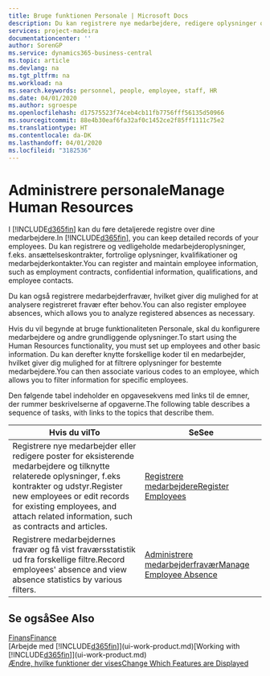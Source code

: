 ```yaml
---
title: Bruge funktionen Personale | Microsoft Docs
description: Du kan registrere nye medarbejdere, redigere oplysninger om eksisterende personale og registrere og analysere fravær.
services: project-madeira
documentationcenter: ''
author: SorenGP
ms.service: dynamics365-business-central
ms.topic: article
ms.devlang: na
ms.tgt_pltfrm: na
ms.workload: na
ms.search.keywords: personnel, people, employee, staff, HR
ms.date: 04/01/2020
ms.author: sgroespe
ms.openlocfilehash: d17575523f74ceb4cb11fb7756fff56135d50966
ms.sourcegitcommit: 88e4b30eaf6fa32af0c1452ce2f85ff1111c75e2
ms.translationtype: HT
ms.contentlocale: da-DK
ms.lasthandoff: 04/01/2020
ms.locfileid: "3182536"
---
```

# <a name="manage-human-resources"></a><span data-ttu-id="bc363-103">Administrere personale</span><span class="sxs-lookup"><span data-stu-id="bc363-103">Manage Human Resources</span></span>
<span data-ttu-id="bc363-104">I [!INCLUDE[d365fin](includes/d365fin_md.md)] kan du føre detaljerede registre over dine medarbejdere.</span><span class="sxs-lookup"><span data-stu-id="bc363-104">In [!INCLUDE[d365fin](includes/d365fin_md.md)], you can keep detailed records of your employees.</span></span> <span data-ttu-id="bc363-105">Du kan registrere og vedligeholde medarbejderoplysninger, f.eks. ansættelseskontrakter, fortrolige oplysninger, kvalifikationer og medarbejderkontakter.</span><span class="sxs-lookup"><span data-stu-id="bc363-105">You can register and maintain employee information, such as employment contracts, confidential information, qualifications, and employee contacts.</span></span>

<span data-ttu-id="bc363-106">Du kan også registrere medarbejderfravær, hvilket giver dig mulighed for at analysere registreret fravær efter behov.</span><span class="sxs-lookup"><span data-stu-id="bc363-106">You can also register employee absences, which allows you to analyze registered absences as necessary.</span></span>

<span data-ttu-id="bc363-107">Hvis du vil begynde at bruge funktionaliteten Personale, skal du konfigurere medarbejdere og andre grundliggende oplysninger.</span><span class="sxs-lookup"><span data-stu-id="bc363-107">To start using the Human Resources functionality, you must set up employees and other basic information.</span></span> <span data-ttu-id="bc363-108">Du kan derefter knytte forskellige koder til en medarbejder, hvilket giver dig mulighed for at filtrere oplysninger for bestemte medarbejdere.</span><span class="sxs-lookup"><span data-stu-id="bc363-108">You can then associate various codes to an employee, which allows you to filter information for specific employees.</span></span>

<span data-ttu-id="bc363-109">Den følgende tabel indeholder en opgavesekvens med links til de emner, der rummer beskrivelserne af opgaverne.</span><span class="sxs-lookup"><span data-stu-id="bc363-109">The following table describes a sequence of tasks, with links to the topics that describe them.</span></span>

| <span data-ttu-id="bc363-110">Hvis du vil</span><span class="sxs-lookup"><span data-stu-id="bc363-110">To</span></span> | <span data-ttu-id="bc363-111">Se</span><span class="sxs-lookup"><span data-stu-id="bc363-111">See</span></span> |
| --- | --- |
| <span data-ttu-id="bc363-112">Registrere nye medarbejder eller redigere poster for eksisterende medarbejdere og tilknytte relaterede oplysninger, f.eks kontrakter og udstyr.</span><span class="sxs-lookup"><span data-stu-id="bc363-112">Register new employees or edit records for existing employees, and attach related information, such as contracts and articles.</span></span> |[<span data-ttu-id="bc363-113">Registrere medarbejdere</span><span class="sxs-lookup"><span data-stu-id="bc363-113">Register Employees</span></span>](hr-how-register-employees.md) |
| <span data-ttu-id="bc363-114">Registrere medarbejdernes fravær og få vist fraværsstatistik ud fra forskellige filtre.</span><span class="sxs-lookup"><span data-stu-id="bc363-114">Record employees' absence and view absence statistics by various filters.</span></span> |[<span data-ttu-id="bc363-115">Administrere medarbejderfravær</span><span class="sxs-lookup"><span data-stu-id="bc363-115">Manage Employee Absence</span></span>](hr-how-manage-absence.md) |

## <a name="see-also"></a><span data-ttu-id="bc363-116">Se også</span><span class="sxs-lookup"><span data-stu-id="bc363-116">See Also</span></span>
[<span data-ttu-id="bc363-117">Finans</span><span class="sxs-lookup"><span data-stu-id="bc363-117">Finance</span></span>](finance.md)  
<span data-ttu-id="bc363-118">[Arbejde med [!INCLUDE[d365fin](includes/d365fin_md.md)]](ui-work-product.md)</span><span class="sxs-lookup"><span data-stu-id="bc363-118">[Working with [!INCLUDE[d365fin](includes/d365fin_md.md)]](ui-work-product.md)</span></span>  
[<span data-ttu-id="bc363-119">Ændre, hvilke funktioner der vises</span><span class="sxs-lookup"><span data-stu-id="bc363-119">Change Which Features are Displayed</span></span>](ui-experiences.md)        
